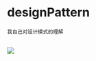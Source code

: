# designPattern
	我自己对设计模式的理解
## 
<img src="https://raw.githubusercontent.com/lzh984294471/designPattern/master/pics/head.jpg">
